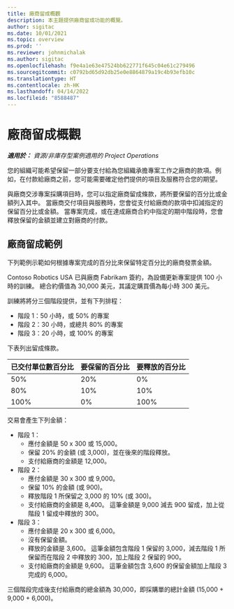 ```yaml
---
title: 廠商留成概觀
description: 本主題提供廠商留成功能的概覽。
author: sigitac
ms.date: 10/01/2021
ms.topic: overview
ms.prod: ''
ms.reviewer: johnmichalak
ms.author: sigitac
ms.openlocfilehash: f9e4a1e63e47524bb622771f645c04e61c279496
ms.sourcegitcommit: c0792bd65d92db25e0e8864879a19c4b93efb10c
ms.translationtype: HT
ms.contentlocale: zh-HK
ms.lasthandoff: 04/14/2022
ms.locfileid: "8588487"
---
```

# <a name="vendor-retention-overview"></a>廠商留成概觀

_**適用於：** 資源/非庫存型案例適用的 Project Operations_

您的組織可能希望保留一部分要支付給為您組織承擔專案工作之廠商的款項。例如，在付款給廠商之前，您可能需要確定他們提供的項目及服務符合您的期望。

與廠商交涉專案採購項目時，您可以指定廠商留成條款，將所要保留的百分比或金額列入其中。 當廠商交付項目與服務時，您會從支付給廠商的款項中扣減指定的保留百分比或金額。 當專案完成，或在達成廠商合約中指定的期中階段時，您會釋放保留的金額並建立對廠商的付款。

## <a name="vendor-retention-example"></a>廠商留成範例

下列範例示範如何根據專案完成的百分比來保留特定百分比的廠商發票金額。

Contoso Robotics USA 已與廠商 Fabrikam 簽約，為設備更新專案提供 100 小時的訓練。 總合約價值為 30,000 美元，其議定購買價為每小時 300 美元。

訓練將將分三個階段提供，並有下列排程：

- 階段 1：50 小時，或 50% 的專案
- 階段 2：30 小時，或總共 80% 的專案
- 階段 3：20 小時，或 100% 的專案

下表列出留成條款。

| **已交付單位數百分比** | **要保留的百分比** | **要釋放的百分比** |
| --- | --- | --- |
| 50% | 20% | 0% |
| 80% | 10% | 10% |
| 100% | 0% | 100% |

交易會產生下列金額：

- 階段 1：
  - 應付金額是 50 x 300 或 15,000。
  - 保留 20% 的金額 (或 3,000)，並在後來的階段釋放。
  - 支付給廠商的金額是 12,000。
- 階段 2：
  - 應付金額是 30 x 300 或 9,000。
  - 保留 10% 的金額 (或 900)。
  - 釋放階段 1 所保留之 3,000 的 10% (或 300)。
  - 支付給廠商的金額是 8,400。 這筆金額是 9,000 減去 900 留成，加上從階段 1 留成中釋放的 300。
- 階段 3：
  - 應付金額是 20 x 300 或 6,000。
  - 沒有保留金額。
  - 釋放的金額是 3,600。 這筆金額包含階段 1 保留的 3,000，減去階段 1 所保留而在階段 2 中釋放的 300，加上階段 2 保留的 900。
  - 支付給廠商的金額是 9,600。 這筆金額包含 3,600 的保留金額加上階段 3 完成的 6,000。

三個階段完成後支付給廠商的總金額為 30,000，即採購單的總計金額 (15,000 + 9,000 + 6,000)。
